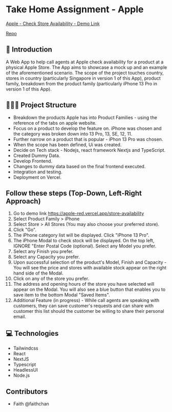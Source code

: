 # Take Home Assignment - Apple

[Apple - Check Store Availability - Demo Link](https://apple-red.vercel.app/store-availability)

[Repo](https://github.com/faithchan/store-availability/tree/main/store-availability)

## 🌌 Introduction

A Web App to help call agents at Apple check availability for a product at a physical Apple Store. The App aims to showcase a mock up and an example of the aforementioned scenario. The scope of the project touches country, stores in country (particularly Singapore in version 1 of this App), product family, breakdown from the product family (particularly iPhone 13 Pro in version 1 of this App).

## 👨🏻‍💻 Project Structure

- Breakdown the products Apple has into Product Families - using the reference of the tabs on apple website.
- Focus on a product to develop the feature on. iPhone was chosen and the category was broken down into 13 Pro, 13, SE, 12, 11.
- Further narrow on a product that is popular - iPhon 13 Pro was chosen.
- When the scope has been defined, Ui was created.
- Decide on Tech stack - Nodejs, react framework Nextjs and TypeScript.
- Created Dummy Data.
- Develop Frontend.
- Changes to dummy data based on the final frontend executed.
- Integration and testing.
- Deployment on Vercel.

## Follow these steps (Top-Down, Left-Right Approach)

1. Go to demo link https://apple-red.vercel.app/store-availability
2. Select Product Family > iPhone
3. Select Store > All Stores (You may also choose your preferred store).
4. Click "Go".
5. The iPhone category list will be displayed. Click "iPhone 13 Pro".
6. The iPhone Modal to check stock will be displayed. On the top left, IGNORE "Enter Postal Code (optional). Select any Model you prefer.
7. Select any Finish you prefer.
8. Select any Capacity you prefer.
9. Upon successful selection of the product's Model, Finish and Capacity - You will see the price and stores with available stock appear on the right hand side of the Modal.
10. Click on any of the store you prefer.
11. The address and opening hours of the store you have selected will appear on the Modal. You will also see a blue button that enables you to save item to the bottom Modal "Saved Items".
12. Additional Feature (in progress) - While call agents are speaking with customers, they can save customer's requests and can share with customer this list should the customer be willing to share their personal email.

## 💻 Technologies

- Tailwindcss
- React
- NextJS
- Typescript
- HeadlessUI
- Node.js

## Contributors

- Faith @faithchan
